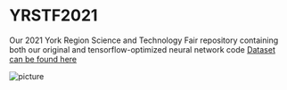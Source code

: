 # YRSTF2021
Our 2021 York Region Science and Technology Fair repository containing both our original and tensorflow-optimized neural network code
[Dataset can be found here](https://www.kaggle.com/c/histopathologic-cancer-detection)

![picture](https://user-images.githubusercontent.com/62809012/113470838-76ef6280-9426-11eb-8cd8-2e638ea22740.JPG)

